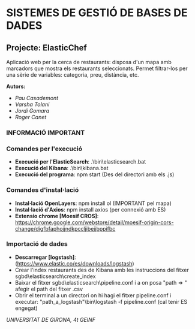 # SISTEMES DE GESTIÓ DE BASES DE DADES
## Projecte: ElasticChef

Aplicació web per la cerca de restaurants: disposa d'un mapa amb marcadors que mostra els restaurants seleccionats. Permet filtrar-los per una sèrie de variables: categoria, preu, distància, etc.

**Autors:**
- *Pau Casademont*
- *Varsha Tolani*
- *Jordi Gomara*
- *Roger Canet*

### INFORMACIÓ IMPORTANT

### Comandes per l'execució
- **Execució per l'ElasticSearch**: .\bin\elasticsearch.bat
- **Execució del Kibana**: .\bin\kibana.bat
- **Execució del programa**: npm start (Des del directori amb els .js)

### Comandes d'instal·lació
- **Instal·lació OpenLayers**: npm install ol (IMPORTANT pel mapa)
- **Instal·lació d'Axios**: npm install axios (per connexió amb ES)
- **Extensio chrome [Moesif CROS]**: https://chrome.google.com/webstore/detail/moesif-origin-cors-change/digfbfaphojjndkpccljibejjbppifbc

### Importació de dades
- **Descarregar [logstash]**: (https://www.elastic.co/es/downloads/logstash)
- Crear l'index restaurants des de Kibana amb les instruccions del fitxer sgbd\\elasticsearch\\create_index
- Baixar el fitxer sgbd\\elasticsearch\\pipeline.conf i a on posa "path => " afegir el path del fitxer .csv
- Obrir el terminal a un directori on hi hagi el fitxer pipeline.conf i executar: "path_a_logstash"\\bin\\logstash -f pipeline.conf (cal tenir ES engegat)


*UNIVERSITAT DE GIRONA, 4t GEINF*
